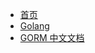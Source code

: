 <!-- _navbar.md -->

- [首页](/)
- [Golang](Programming/Golang/)
- [GORM 中文文档](Programming/Golang/GORM/)
